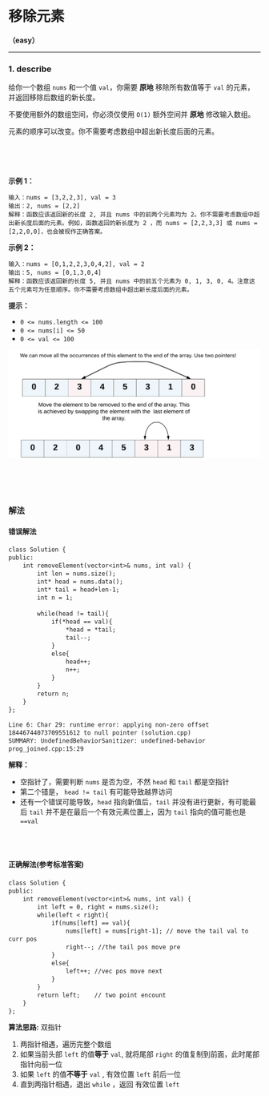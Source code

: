 # 移除元素
**（easy）**

---
###  1. describe
给你一个数组 `nums` 和一个值 `val`，你需要 **原地** 移除所有数值等于 `val` 的元素，并返回移除后数组的新长度。

不要使用额外的数组空间，你必须仅使用 `O(1)` 额外空间并 **原地** 修改输入数组。

元素的顺序可以改变。你不需要考虑数组中超出新长度后面的元素。

<br>
<br>
<br>

**示例 1：**

    输入：nums = [3,2,2,3], val = 3
    输出：2, nums = [2,2]
    解释：函数应该返回新的长度 2, 并且 nums 中的前两个元素均为 2。你不需要考虑数组中超出新长度后面的元素。例如，函数返回的新长度为 2 ，而 nums = [2,2,3,3] 或 nums = [2,2,0,0]，也会被视作正确答案。

**示例 2：**

    输入：nums = [0,1,2,2,3,0,4,2], val = 2
    输出：5, nums = [0,1,3,0,4]
    解释：函数应该返回新的长度 5, 并且 nums 中的前五个元素为 0, 1, 3, 0, 4。注意这五个元素可为任意顺序。你不需要考虑数组中超出新长度后面的元素。
 

**提示：**
- `0 <= nums.length <= 100`
- `0 <= nums[i] <= 50`
- `0 <= val <= 100`

![alt text](image.png)

<br>
<br>
<br>

### 解法

#### 错误解法
```cpp{.line-numbers}
class Solution {
public:
    int removeElement(vector<int>& nums, int val) {
        int len = nums.size();
        int* head = nums.data();
        int* tail = head+len-1;
        int n = 1;

        while(head != tail){
            if(*head == val){
                *head = *tail;
                tail--;
            }
            else{
                head++;
                n++;
            }
        }
        return n;
    }
};
```
    Line 6: Char 29: runtime error: applying non-zero offset 18446744073709551612 to null pointer (solution.cpp)
    SUMMARY: UndefinedBehaviorSanitizer: undefined-behavior prog_joined.cpp:15:29

**解释：**
- 空指针了，需要判断 `nums`  是否为空，不然 `head` 和 `tail` 都是空指针
- 第二个错是， `head != tail` 有可能导致越界访问
- 还有一个错误可能导致，`head` 指向新值后，`tail` 并没有进行更新，有可能最后 `tail` 并不是在最后一个有效元素位置上，因为 `tail` 指向的值可能也是 `==val`

<br>
<br>


#### 正确解法(参考标准答案)

```cpp{.line-numbers}
class Solution {
public:
    int removeElement(vector<int>& nums, int val) {
        int left = 0, right = nums.size();
        while(left < right){
            if(nums[left] == val){
                nums[left] = nums[right-1]; // move the tail val to curr pos
                right--; //the tail pos move pre
            }
            else{
                left++; //vec pos move next
            }
        }
        return left;    // two point encount
    }
};
```


**算法思路:**
双指针
1. 两指针相遇，遍历完整个数组
2. 如果当前头部 `left` 的值**等于** `val`,  就将尾部 `right` 的值复制到前面，此时尾部指针向前一位
3. 如果 `left` 的值**不等于** `val` , 有效位置 `left` 前后一位
4. 直到两指针相遇，退出 `while` ，返回 有效位置 `left`



